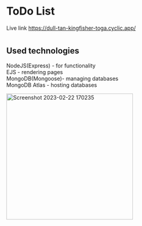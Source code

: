 # ToDo List

Live link https://dull-tan-kingfisher-toga.cyclic.app/

#

## Used technologies 
NodeJS(Express) - for functionality<br>
EJS - rendering pages<br>
MongoDB(Mongoose)- managing databases<br>
MongoDB Atlas - hosting databases<br>

<img width="332" alt="Screenshot 2023-02-22 170235" src="https://user-images.githubusercontent.com/125278159/220682694-feb51cba-71ee-4669-8b63-6ce4b0b717ce.png">


